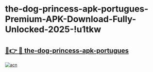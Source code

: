 # the-dog-princess-apk-portugues-Premium-APK-Download-Fully-Unlocked-2025-!u1tkw

# <h2><a href="https://l50bta.esa.edu.pl?title=the-dog-princess-apk-portugues&ref=u1tkw">🔗👉 🔴 the-dog-princess-apk-portugues</a></h2>

[![acn](https://github.com/user-attachments/assets/0f9c940e-d8b0-45ae-aac7-cd30a18b3e1c)](https://l50bta.esa.edu.pl?title=the-dog-princess-apk-portugues&ref=u1tkw)

